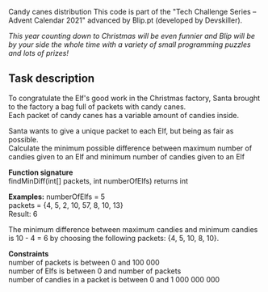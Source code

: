 Candy canes distribution
This code is part of the "Tech Challenge Series – Advent Calendar 2021" advanced by Blip.pt (developed by Devskiller).

*This year counting down to Christmas will be even funnier and Blip will be by your side the whole time with a variety of small programming puzzles and lots of prizes!*

## Task description
To congratulate the Elf's good work in the Christmas factory, Santa brought to the factory a bag full of packets with candy canes.  
Each packet of candy canes has a variable amount of candies inside.  

Santa wants to give a unique packet to each Elf, but being as fair as possible.  
Calculate the minimum possible difference between maximum number of candies given to an Elf and minimum number of candies given to an Elf  

**Function signature**  
findMinDiff(int[] packets, int numberOfElfs) returns int

**Examples:**
numberOfElfs = 5  
packets = {4, 5, 2, 10, 57, 8, 10, 13}  
Result: 6  

The minimum difference between maximum candies and minimum candies is 10 - 4 = 6 by choosing the following packets: {4, 5, 10, 8, 10}.  

**Constraints**  
number of packets is between 0 and 100 000   
number of Elfs is between 0 and number of packets  
number of candies in a packet is between 0 and 1 000 000 000

